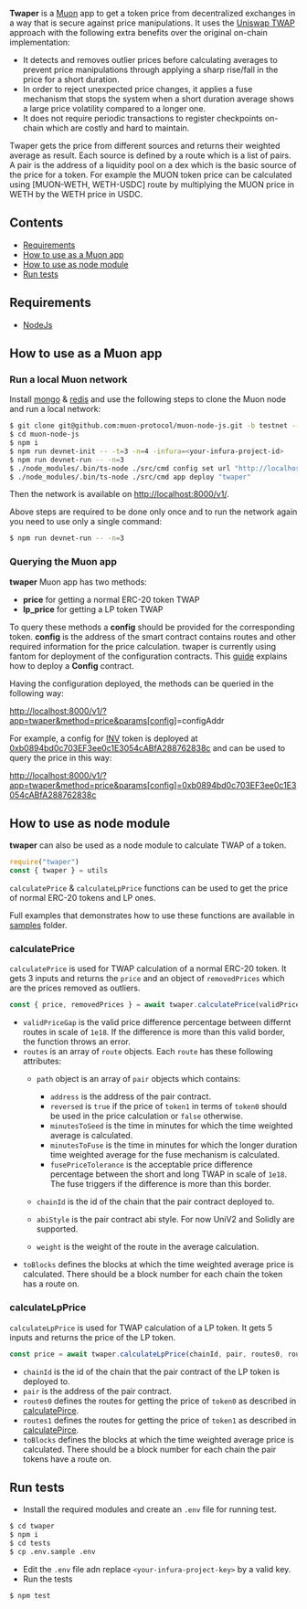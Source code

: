 **Twaper** is a [Muon](https://github.com/muon-protocol/) app to get a token price from decentralized exchanges in a way that is secure against price manipulations. It uses the [Uniswap TWAP](https://uniswap.org/blog/uniswap-v3-oracles) approach with the following extra benefits over the original on-chain implementation:

- It detects and removes outlier prices before calculating averages to prevent price manipulations through applying a sharp rise/fall in the price for a short duration.
- In order to reject unexpected price changes, it applies a fuse mechanism that stops the system when a short duration average shows a large price volatility compared to a longer one.
- It does not require periodic transactions to register checkpoints on-chain which are costly and hard to maintain.

Twaper gets the price from different sources and returns their weighted average as result. Each source is defined by a route which is a list of pairs. A pair is the address of a liquidity pool on a dex which is the basic source of the price for a token. For example the MUON token price can be calculated using [MUON-WETH, WETH-USDC] route by multiplying the MUON price in WETH by the WETH price in USDC.

## Contents

- [Requirements](#requirements)
- [How to use as a Muon app](#how-to-use-as-a-muon-app)
- [How to use as node module](#how-to-use-as-node-module)
- [Run tests](#run-tests)

## Requirements

- [NodeJs](https://nodejs.org/en/download/package-manager/)

## How to use as a Muon app

### Run a local Muon network

Install [mongo](https://www.mongodb.com/docs/manual/installation/) & [redis](https://redis.io/docs/getting-started/) and use the following steps to clone the Muon node and run a local network:

```bash
$ git clone git@github.com:muon-protocol/muon-node-js.git -b testnet --recurse-submodules
$ cd muon-node-js
$ npm i
$ npm run devnet-init -- -t=3 -n=4 -infura=<your-infura-project-id>
$ npm run devnet-run -- -n=3
$ ./node_modules/.bin/ts-node ./src/cmd config set url "http://localhost:8000/v1"
$ ./node_modules/.bin/ts-node ./src/cmd app deploy "twaper"
```

Then the network is available on [http://localhost:8000/v1/](http://localhost:8000/v1/).

Above steps are required to be done only once and to run the network again you need to use only a single command:

```bash
$ npm run devnet-run -- -n=3
```

### Querying the Muon app

**twaper** Muon app has two methods:

- **price** for getting a normal ERC-20 token TWAP
- **lp_price** for getting a LP token TWAP

To query these methods a **config** should be provided for the corresponding token. **config** is the address of the smart contract contains routes and other required information for the price calculation. twaper is currently using fantom for deployment of the configuration contracts. This [guide](/hardhat/README.md) explains how to deploy a **Config** contract.

Having the configuration deployed, the methods can be queried in the following way:

<http://localhost:8000/v1/?app=twaper&method=price&params[config>]=configAddr

For example, a config for [INV](https://etherscan.io/token/0x41d5d79431a913c4ae7d69a668ecdfe5ff9dfb68) token is deployed at [0xb0894bd0c703EF3ee0c1E3054cABfA288762838c](https://ftmscan.com/address/0xb0894bd0c703EF3ee0c1E3054cABfA288762838c) and can be used to query the price in this way:

[http://localhost:8000/v1/?app=twaper&method=price&params[config]=0xb0894bd0c703EF3ee0c1E3054cABfA288762838c](http://localhost:8000/v1/?app=twaper&method=price&params[config]=0xb0894bd0c703EF3ee0c1E3054cABfA288762838c)

## How to use as node module

**twaper** can also be used as a node module to calculate TWAP of a token.

```js
require("twaper")
const { twaper } = utils
```

`calculatePrice` & `calculateLpPrice` functions can be used to get the price of normal ERC-20 tokens and LP ones.

Full examples that demonstrates how to use these functions are available in [samples](scripts/samples/) folder.

### calculatePrice

`calculatePrice` is used for TWAP calculation of a normal ERC-20 token. It gets 3 inputs and returns the `price` and an object of `removedPrices` which are the prices removed as outliers.

```js
const { price, removedPrices } = await twaper.calculatePrice(validPriceGap, routes, toBlocks)
```

- `validPriceGap` is the valid price difference percentage between differnt routes in scale of `1e18`. If the difference is more than this valid border, the function throws an error.
- `routes` is an array of `route` objects. Each `route` has these following attributes:
  - `path` object is an array of `pair` objects which contains:
    - `address` is the address of the pair contract.
    - `reversed` is `true` if the price of `token1` in terms of `token0` should be used in the price calculation or `false` otherwise.
    - `minutesToSeed` is the time in minutes for which the time weighted average is calculated.
    - `minutesToFuse` is the time in minutes for which the longer duration time weighted average for the fuse mechanism is calculated.
    - `fusePriceTolerance` is the acceptable price difference percentage between the short and long TWAP in scale of `1e18`. The fuse triggers if the difference is more than this border.

  - `chainId` is the id of the chain that the pair contract deployed to.
  - `abiStyle` is the pair contract abi style. For now UniV2 and Solidly are supported.
  - `weight` is the weight of the route in the average calculation.
- `toBlocks` defines the blocks at which the time weighted average price is calculated. There should be a block number for each chain the token has a route on.

### calculateLpPrice

`calculateLpPrice` is used for TWAP calculation of a LP token. It gets 5 inputs and returns the price of the LP token.

```js
const price = await twaper.calculateLpPrice(chainId, pair, routes0, routes1, toBlocks)
```

- `chainId` is the id of the chain that the pair contract of the LP token is deployed to.
- `pair` is the address of the pair contract.
- `routes0` defines the routes for getting the price of `token0` as described in [calculatePirce](#calculateprice).
- `routes1` defines the routes for getting the price of `token1` as described in [calculatePirce](#calculateprice).
- `toBlocks` defines the blocks at which the time weighted average price is calculated. There should be a block number for each chain the pair tokens have a route on.

## Run tests

- Install the required modules and create an `.env` file for running test.

```bash
$ cd twaper
$ npm i
$ cd tests
$ cp .env.sample .env
```

- Edit the `.env` file adn replace `<your-infura-project-key>` by a valid key.
- Run the tests

```bash
$ npm test
```
